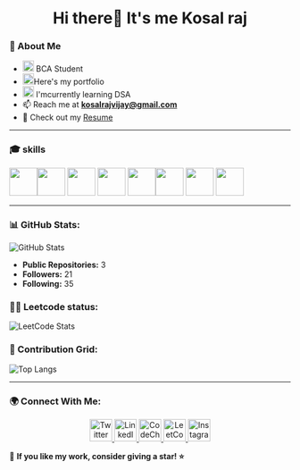 
<h1 align="center">Hi there👋 It's me  Kosal raj</h1>

### 🚀 About Me
-  <img width="20" height="20" alt="image" src="https://github.com/user-attachments/assets/239c1c86-513c-4b08-8605-f25610c31c4b" /> BCA Student
- <img width="20" height="20" alt="image" src="https://github.com/user-attachments/assets/3146d356-815d-4720-8766-7c29f94b61a8" />Here's my portfolio
- <img width="20" height="20" alt="image" src="https://github.com/user-attachments/assets/84936a4b-6cf0-40f2-8257-e4cd45f5b9b6" /> I'mcurrently learning DSA
- 📫 Reach me at **kosalrajvijay@gmail.com**
- 📄 Check out my [Resume]()

---
### 🎓 skills
<img height="50" width="50" src="https://img.icons8.com/color/48/000000/python.png" /><img height="50" width="50" src="https://img.icons8.com/color/48/000000/c-plus-plus-logo.png" /> <img height="50" width="50" src="https://img.icons8.com/color/48/000000/java-coffee-cup-logo.png" /> <img height="50" width="50" src="https://img.icons8.com/color/48/000000/html-5.png" /> <img height="50" width="50" src="https://img.icons8.com/color/48/000000/css3.png" /><img height="50" width="50" src="https://img.icons8.com/color/48/000000/javascript.png"/> <img height="50" width="50" src="https://img.icons8.com/color/48/000000/react-native.png"/> <img height="50" width="50" src="https://img.icons8.com/color/48/000000/mongodb.png"/> 

---
### 📊 GitHub Stats:

 ![GitHub Stats](https://github-readme-stats.vercel.app/api?username=kosalraj2007&show_icons=true&theme=radical)

- **Public Repositories:** 3
- **Followers:** 21
- **Following:** 35
 ### 👨‍💻 Leetcode status:
 ![LeetCode Stats](https://leetcard.jacoblin.cool/kosalraj?theme=dark&font=Assistant&ext=contest)


### 📌 Contribution Grid:
<img src="https://github-readme-stats.vercel.app/api/top-langs/?username=kosalraj2007&amp;layout=compact&amp;theme=dark" alt="Top Langs" style="max-width: 100%;">

---

### 🌍 Connect With Me:
<p align="center">
  <a href="https://x.com/KosalRaj581732" target="blank">
     <img src="https://raw.githubusercontent.com/rahuldkjain/github-profile-readme-generator/master/src/images/icons/Social/twitter.svg" alt="Twitter" height="40" width="40"/>
  </a>
  <a href="https://www.linkedin.com/in/kosal-raj-940230316/"target="blank">
    <img src="https://raw.githubusercontent.com/rahuldkjain/github-profile-readme-generator/master/src/images/icons/Social/linked-in-alt.svg" alt="LinkedIn" height="40" width="40"/>
  </a>
  <a href="https://www.codechef.com/users/kosalraj_v" target="blank">
    <img src="https://cdn.jsdelivr.net/npm/simple-icons@3.1.0/icons/codechef.svg" alt="CodeChef" height="40" width="40"/>
  </a>
  <a href="https://leetcode.com/u/kosalraj/" target="blank">
    <img src="https://raw.githubusercontent.com/rahuldkjain/github-profile-readme-generator/master/src/images/icons/Social/leet-code.svg" alt="LeetCode" height="40" width="40"/>
  </a>
<a href="https://www.instagram.com/kosalraj_v/" target="_blank">
  <img src="https://cdn-icons-png.flaticon.com/512/174/174855.png" alt="Instagram" height="40" width="40"/>
</a>

</p>

🌟 **If you like my work, consider giving a star! ⭐**

